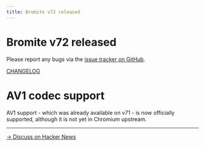 ```yaml
---
title: Bromite v72 released
---
```

# Bromite v72 released

Please report any bugs via the [issue tracker on GitHub](https://github.com/bromite/bromite/issues).

[CHANGELOG](https://github.com/bromite/bromite/blob/master/CHANGELOG.md)

# AV1 codec support

AV1 support - which was already available on v71 - is now officially supported, although it is not yet in Chromium upstream.

---
[&rarr; Discuss on Hacker News](https://news.ycombinator.com/item?id=18964290)
